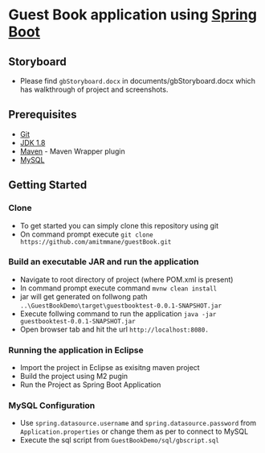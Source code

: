 #  Guest Book application using [Spring Boot](http://projects.spring.io/spring-boot/)

## Storyboard
- Please find `gbStoryboard.docx` in documents/gbStoryboard.docx which has walkthrough of project and screenshots.

## Prerequisites

- [Git](https://git-scm.com/downloads)
- [JDK 1.8](http://www.oracle.com/technetwork/java/javase/downloads/jdk8-downloads-2133151.html)
- [Maven](https://maven.apache.org/) - Maven Wrapper plugin
- [MySQL](https://dev.mysql.com/downloads/)

## Getting Started

### Clone
- To get started you can simply clone this repository using git
- On command prompt execute ```git clone https://github.com/amitmmane/guestBook.git```

### Build an executable JAR and run the application
- Navigate to root directory of project (where POM.xml is present)
- In command prompt execute command ```mvnw clean install```
- jar will get generated on follwong path `..\GuestBookDemo\target\guestbooktest-0.0.1-SNAPSHOT.jar`
- Execute follwing command to run the application ```java -jar guestbooktest-0.0.1-SNAPSHOT.jar```
- Open browser tab and hit the url `http://localhost:8080.`

### Running the application in Eclipse
- Import the project in Eclipse as exisitng maven project
- Build the project using M2 pugin
- Run the Project as Spring Boot Application

### MySQL Configuration
- Use `spring.datasource.username` and `spring.datasource.password` from `Application.properties` or change them as per to connect to MySQL 
- Execute the sql script from `GuestBookDemo/sql/gbscript.sql`
